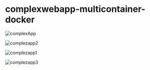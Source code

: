 # complexwebapp-multicontainer-docker

![complexApp](https://user-images.githubusercontent.com/5359534/80109143-c54f7c80-859a-11ea-9051-362f5219903c.PNG)

![complezapp2](https://user-images.githubusercontent.com/5359534/80109319-f8920b80-859a-11ea-8796-d60d60a78816.PNG)

![complezapp1](https://user-images.githubusercontent.com/5359534/80109281-ef08a380-859a-11ea-823e-e60b0413fb1b.PNG)

![complezapp3](https://user-images.githubusercontent.com/5359534/80109352-02b40a00-859b-11ea-8ae5-eb7e9dee58e3.PNG)
